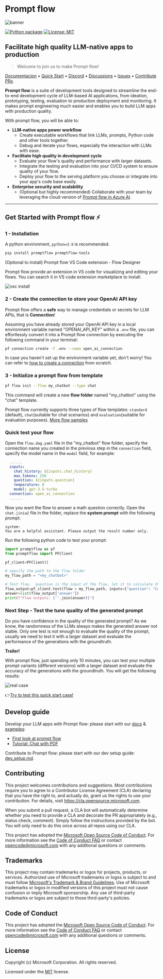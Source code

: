 # Prompt flow
![banner](examples/tutorials/quick-start/media/banner.png)

[![Python package](https://img.shields.io/pypi/v/promptflow)](https://pypi.org/project/promptflow/)
[![License: MIT](https://img.shields.io/github/license/microsoft/promptflow)](https://github.com/microsoft/promptflow/blob/main/LICENSE)

<h2>Facilitate high quality LLM-native apps to production</h2>

> Welcome to join us to make Prompt flow!

[Documentacion](https://expert-adventure-197jp7v.pages.github.io/) • [Quick Start](https://github.com/microsoft/promptflow/blob/main/docs/how-to-guides/quick-start.md)  • [Discord](https://discord.gg/YyYYRwkq) •  [Discussions](https://github.com/microsoft/promptflow/discussions) • [Issues](https://github.com/microsoft/promptflow/issues/new/choose) • [Contribute PRs](https://github.com/microsoft/promptflow/pulls).

**Prompt flow** is a suite of development tools designed to streamline the end-to-end development cycle of LLM-based AI applications, from ideation, prototyping, testing, evaluation to production deployment and monitoring. It makes prompt engineering much easier and enables you to build LLM apps with production quality.

With prompt flow, you will be able to:

- **LLM-native apps power workflow**
    - Create executable workflows that link LLMs, prompts, Python code and other tools together.
    - Debug and iterate your flows, especially the interaction with LLMs with ease.
- **Facilitate high quality in development cycle**
    - Evaluate your flow's quality and performance with larger datasets.
    - Integrate the testing and evaluation into your CI/CD system to ensure quality of your flow.
    - Deploy your flow to the serving platform you choose or integrate into your app's code base easily.
- **Enterprise security and scalability**
    - (Optional but highly recommended) Collaborate with your team by leveraging the cloud version of [Prompt flow in Azure AI](https://learn.microsoft.com/en-us/azure/machine-learning/prompt-flow/overview-what-is-prompt-flow?view=azureml-api-2).

------

## Get Started with Prompt flow ⚡

### 1 - Installation

A python environment, `python=3.9` is recommended.

```sh
pip install promptflow promptflow-tools
```

(Optional to install) Prompt flow VS Code extension - Flow Designer

Prompt flow provide an extension in VS code for visualizing and editing your flows. You can search it in VS code extension marketplace to install.

![vsc install](examples/tutorials/quick-start/media/vsc.png)

### 2 - Create the connection to store your OpenAI API key

Prompt flow offers a **safe** way to manage credentials or secrets for LLM APIs, that is **Connection**!

Assuming you have already stored your OpenAI API key in a local environment variable named "OPENAI_API_KEY" within a `.env` file, you can effortlessly convert it into a Prompt flow connection by executing the following command in your terminal:

```sh
pf connection create -f .env --name open_ai_connection
```

In case you haven't set up the environment variable yet, don't worry! You can refer to [how to create a connection]() from scratch.

### 3 - Initialize a prompt flow from template

```sh
pf flow init --flow my_chatbot --type chat
```

This command will create a new **flow folder** named "my_chatbot" using the "chat" template.

Prompt flow currently supports three types of flow templates: `standard` (default), `chat`(suitable for chat scenarios) and `evaluation`(suitable for evaluation purposes). [More flow samples](examples/flows)

### Quick test your flow

Open the `flow.dag.yaml` file in the "my_chatbot" flow folder, specify the connection name you created in the previous step in the `connection` field, specify the model name in the `model` field, for example:

```yaml
  ......
  inputs:
    chat_history: ${inputs.chat_history}
    max_tokens: 256
    question: ${inputs.question}
    temperature: 0
    model: gpt-3.5-turbo
  connection: open_ai_connection
  ......
```

Now you want the flow to answer a math question correctly. Open the `chat.jinia2` file in the folder, replace the **system prompt** with the following prompt:

```jinja2
system:
You are a helpful assistant. Please output the result number only.
```

Run the following python code to test your prompt:

```python
import promptflow as pf
from promptflow import PFClient

pf_client=PFClient()

# specify the path to the flow folder
my_flow_path = "<my_chatbot>"

# Test flow,  question is the input of the flow, let it to calculate the math question.
flow_output=pf_client.test(flow = my_flow_path, inputs={"question": "Compute $\\dbinom{16}{5}$."} )
answer=list(flow_output['answer'])
print(f"Flow outputs: {''.join(answer)}")
```

### Next Step - Test the tune quality of the generated prompt

Do you have confidence in the quality of the generated prompt? As we know, the randomness of the LLMs always makes the generated answer not stable. Only one test is not enough to evaluate the quality of the prompt, usually we need to test it with a larger dataset and evaluate the performance of the generations with the groundtruth.

**Trailer!**

With prompt flow, just spending only 10 minutes, you can test your multiple prompt variants (different versions) with a larger dataset and evaluate the accuracy of the generations with the groundtruth. You will get the following results:

![real case](examples/tutorials/quick-start/media/realcase.png)

👉[Try to test this quick start case!](examples/tutorials/quick-start/prompt_tunning_case.md)

## Develop guide

Develop your LLM apps with Prompt flow: please start with our [docs](https://microsoft.github.io/promptflow) & [examples](./examples/README.md):
- [First look at prompt flow](https://github.com/microsoft/promptflow/blob/main/examples/tutorials/get-started/quickstart.ipynb)
- [Tutorial: Chat with PDF](https://github.com/microsoft/promptflow/blob/main/examples/tutorials/e2e-development/chat-with-pdf.md)

Contribute to Prompt flow: please start with our dev setup guide: [dev_setup.md](./docs/dev/dev_setup.md).

## Contributing

This project welcomes contributions and suggestions.  Most contributions require you to agree to a
Contributor License Agreement (CLA) declaring that you have the right to, and actually do, grant us
the rights to use your contribution. For details, visit https://cla.opensource.microsoft.com.

When you submit a pull request, a CLA bot will automatically determine whether you need to provide
a CLA and decorate the PR appropriately (e.g., status check, comment). Simply follow the instructions
provided by the bot. You will only need to do this once across all repos using our CLA.

This project has adopted the [Microsoft Open Source Code of Conduct](https://opensource.microsoft.com/codeofconduct/).
For more information see the [Code of Conduct FAQ](https://opensource.microsoft.com/codeofconduct/faq/) or
contact [opencode@microsoft.com](mailto:opencode@microsoft.com) with any additional questions or comments.

## Trademarks

This project may contain trademarks or logos for projects, products, or services. Authorized use of Microsoft
trademarks or logos is subject to and must follow
[Microsoft's Trademark & Brand Guidelines](https://www.microsoft.com/en-us/legal/intellectualproperty/trademarks/usage/general).
Use of Microsoft trademarks or logos in modified versions of this project must not cause confusion or imply Microsoft sponsorship.
Any use of third-party trademarks or logos are subject to those third-party's policies.

## Code of Conduct

This project has adopted the
[Microsoft Open Source Code of Conduct](https://opensource.microsoft.com/codeofconduct/).
For more information see the
[Code of Conduct FAQ](https://opensource.microsoft.com/codeofconduct/faq/)
or contact [opencode@microsoft.com](mailto:opencode@microsoft.com)
with any additional questions or comments.

## License

Copyright (c) Microsoft Corporation. All rights reserved.

Licensed under the [MIT](LICENSE) license.
